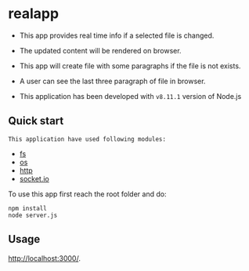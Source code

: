 # realapp


- This app provides real time info if a selected file is changed.
- The updated content will be rendered on browser.

- This app will create file with some paragraphs if the file is not exists.
 - A user can see the last three paragraph of file in browser.
 - This application has been developed with ```v8.11.1``` version of Node.js


## Quick start
```
This application have used following modules:
```
- [fs](https://nodejs.org/api/fs.html)
- [os](https://nodejs.org/api/os.html)
- [http](https://nodejs.org/api/http.html)
- [socket.io](https://github.com/socketio/socket.io)

To use this app first reach the root folder and do:
```shell
npm install
node server.js
```

## Usage
 [http://localhost:3000/](http://localhost:3000/).
